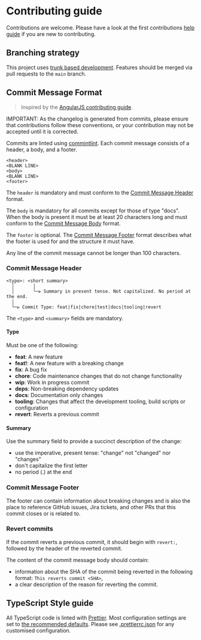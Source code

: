 # Contributing guide

Contributions are welcome. Please have a look at the first contributions
[help guide](https://github.com/firstcontributions/first-contributions) if you
are new to contributing.

## <a name="branching-strategy"> Branching strategy

This project uses [trunk based development](https://trunkbaseddevelopment.com/).
Features should be merged via pull requests to the `main` branch.

## <a name="commit-message-format"></a> Commit Message Format

> Inspired by the
> [AngularJS contributing guide](https://github.com/angular/angular/blob/master/CONTRIBUTING.md).

IMPORTANT: As the changelog is generated from commits, please ensure that
contributions follow these conventions, or your contribution may not be accepted
until it is corrected.

Commits are linted using
[commintlint](https://github.com/conventional-changelog/commitlint). Each commit
message consists of a header, a body, and a footer.

```
<header>
<BLANK LINE>
<body>
<BLANK LINE>
<footer>
```

The `header` is mandatory and must conform to the
[Commit Message Header](#commit-header) format.

The `body` is mandatory for all commits except for those of type "docs". When
the body is present it must be at least 20 characters long and must conform to
the [Commit Message Body](#commit-body) format.

The `footer` is optional. The [Commit Message Footer](#commit-footer) format
describes what the footer is used for and the structure it must have.

Any line of the commit message cannot be longer than 100 characters.

### <a name="commit-header"></a> Commit Message Header

```
<type>: <short summary>
  │       │
  │       └─⫸ Summary in present tense. Not capitalized. No period at the end.
  │
  └─⫸ Commit Type: feat|fix|chore|test|docs|tooling|revert
```

The `<type>` and `<summary>` fields are mandatory.

#### Type

Must be one of the following:

- **feat**: A new feature
- **feat!**: A new feature with a breaking change
- **fix**: A bug fix
- **chore**: Code maintenance changes that do not change functionality
- **wip**: Work in progress commit
- **deps**: Non-breaking dependency updates
- **docs**: Documentation only changes
- **tooling**: Changes that affect the development tooling, build scripts or
  configuration
- **revert**: Reverts a previous commit

#### Summary

Use the summary field to provide a succinct description of the change:

- use the imperative, present tense: "change" not "changed" nor "changes"
- don't capitalize the first letter
- no period (.) at the end

### <a name="commit-footer"></a>Commit Message Footer

The footer can contain information about breaking changes and is also the place
to reference GitHub issues, Jira tickets, and other PRs that this commit closes
or is related to.

### <a name='revert-commits'></a> Revert commits

If the commit reverts a previous commit, it should begin with `revert:`,
followed by the header of the reverted commit.

The content of the commit message body should contain:

- information about the SHA of the commit being reverted in the following
  format: `This reverts commit <SHA>`,
- a clear description of the reason for reverting the commit.

## <a name="typescript-style-guide"> TypeScript Style guide

All TypeScript code is linted with [Prettier](https://prettier.io/). Most
configuration settings are set to [the recommended
defaults](https://prettier.io/docs/en/options.html). Please see
[.prettierrc.json](.prettierrc.json) for any customised configuration.
